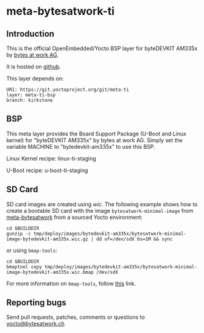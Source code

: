 meta-bytesatwork-ti
================================


Introduction
-------------------------
This is the official OpenEmbedded/Yocto BSP layer for byteDEVKIT AM335x by [bytes at
work AG](https://www.bytesatwork.io/).

It is hosted on [github](https://github.com/bytesatwork/meta-bytesatwork-ti.git).

This layer depends on:

	URI: https://git.yoctoproject.org/git/meta-ti
	layer: meta-ti-bsp
	branch: kirkstone


BSP
-------------------------
This meta layer provides the Board Support Package (U-Boot and Linux kernel)
for "byteDEVKIT AM335x" by bytes at work AG. Simply set the variable MACHINE to
"bytedevkit-am335x" to use this BSP.

Linux Kernel recipe: linux-ti-staging

U-Boot recipe: u-boot-ti-staging


SD Card
-------------------------
SD card images are created using *wic*.
The following example shows how to create a bootable SD card with the image
`bytesatwork-minimal-image` from
[meta-bytesatwork](https://github.com/bytesatwork/meta-bytesatwork.git) from a
sourced Yocto environment:

	cd $BUILDDIR
	gunzip -c tmp/deploy/images/bytedevkit-am335x/bytesatwork-minimal-image-bytedevkit-am335x.wic.gz | dd of=/dev/sdX bs=1M && sync

or using `bmap-tools`:

	cd $BUILDDIR
	bmaptool copy tmp/deploy/images/bytedevkit-am335x/bytesatwork-minimal-image-bytedevkit-am335x.wic.bmap /dev/sdX

For more information on `bmap-tools`, follow [this](https://www.yoctoproject.org/docs/3.1/dev-manual/dev-manual.html#flashing-images-using-bmaptool) link.


Reporting bugs
-------------------------
Send pull requests, patches, comments or questions to yocto@bytesatwork.ch
